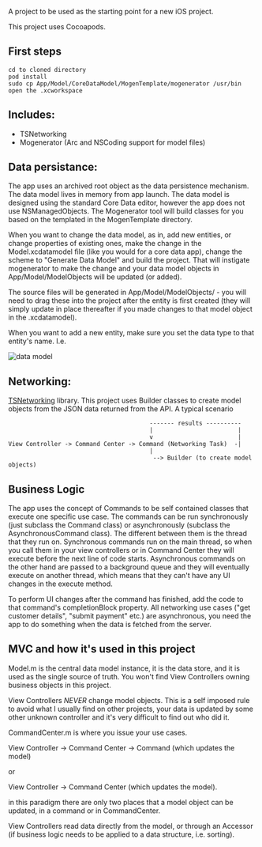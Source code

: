 A project to be used as the starting point for a new iOS project.

This project uses Cocoapods.

## First steps
    cd to cloned directory
    pod install
    sudo cp App/Model/CoreDataModel/MogenTemplate/mogenerator /usr/bin
    open the .xcworkspace

## Includes:
* TSNetworking
* Mogenerator (Arc and NSCoding support for model files)

## Data persistance:
The app uses an archived root object as the data persistence mechanism. The data model lives in memory from app launch. The data model is designed using the standard Core Data editor, however the app does not use NSManagedObjects. The Mogenerator tool will build classes for you based on the templated in the MogenTemplate directory.

When you want to change the data model, as in, add new entities, or change properties of existing ones, make the change in the Model.xcdatamodel file (like you would for a core data app), change the scheme to "Generate Data Model" and build the project. That will instigate mogenerator to make the change and your data model objects in App/Model/ModelObjects will be updated (or added).

The source files will be generated in App/Model/ModelObjects/ - you will need to drag these into the project after the entity is first created (they will simply update in place thereafter if you made changes to that model object in the .xcdatamodel).

When you want to add a new entity, make sure you set the data type to that entity's name. I.e.

![data model](http://i.imgur.com/8seiyZQ.png)

## Networking: 
[TSNetworking](https://github.com/timsawtell/TSNetworking) library.
This project uses Builder classes to create model objects from the JSON data returned from the API.
A typical scenario

                                            ------- results ----------
                                            |                        |
                                            v                        |
    View Controller -> Command Center -> Command (Networking Task)  -|
                                            |
                                             --> Builder (to create model objects)            
                                          
                                           

## Business Logic
The app uses the concept of Commands to be self contained classes that execute one specific use case. The commands can be run synchronously (just subclass the Command class) or asynchronously (subclass the AsynchronousCommand class). The different between them is the thread that they run on. Synchronous commands run on the main thread, so when you call them in your view controllers or in Command Center they will execute before the next line of code starts. Asynchronous commands on the other hand are passed to a background queue and they will eventually execute on another thread, which means that they can't have any UI changes in the execute method. 

To perform UI changes after the command has finished, add the code to that command's completionBlock property. All networking use cases ("get customer details", "submit payment" etc.) are asynchronous, you need the app to do something when the data is fetched from the server.

## MVC and how it's used in this project
Model.m is the central data model instance, it is the data store, and it is used as the single source of truth. You won't find View Controllers owning business objects in this project.

View Controllers _NEVER_ change model objects. This is a self imposed rule to avoid what I usually find on other projects, your data is updated by some other unknown controller and it's very difficult to find out who did it.

CommandCenter.m is where you issue your use cases.

View Controller -> Command Center -> Command (which updates the model) 

or 

View Controller -> Command Center (which updates the model).

in this paradigm there are only two places that a model object can be updated, in a command or in CommandCenter.

View Controllers read data directly from the model, or through an Accessor (if business logic needs to be applied to a data structure, i.e. sorting).